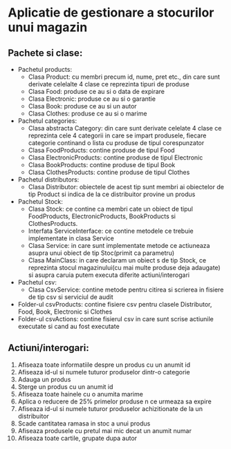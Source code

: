 # Aplicatie de gestionare a stocurilor unui magazin

## Pachete si clase:
- Pachetul products:
  * Clasa Product: cu membri precum id, nume, pret etc., din care sunt derivate celelalte 4 clase ce reprezinta tipuri de produse
  * Clasa Food: produse ce au si o data de expirare
  * Clasa Electronic: produse ce au si o garantie
  * Clasa Book: produse ce au si un autor
  * Clasa Clothes: produse ce au si o marime
- Pachetul categories:
  * Clasa abstracta Category: din care sunt derivate celelate 4 clase ce reprezinta cele 4 categorii in care se impart produsele, fiecare categorie continand o lista cu produse de tipul corespunzator
  * Clasa FoodProducts: contine produse de tipul Food
  * Clasa ElectronicProducts: contine produse de tipul Electronic
  * Clasa BookProducts: contine produse de tipul Book
  * Clasa ClothesProducts: contine produse de tipul Clothes
- Pachetul distributors:
  * Clasa Distributor: obiectele de acest tip sunt membri ai obiectelor de tip Product si indica de la ce distribuitor provine un produs
- Pachetul Stock:
  * Clasa Stock: ce contine ca membri cate un obiect de tipul FoodProducts, ElectronicProducts, BookProducts si ClothesProducts.
  * Interfata ServiceInterface: ce contine metodele ce trebuie implementate in clasa Service
  * Clasa Service: in care sunt implementate metode ce actiuneaza asupra unui obiect de tip Stoc(primit ca parametru)
  * Clasa MainClass: in care declaram un obiect s de tip Stock, ce reprezinta stocul magazinului(cu mai multe produse deja adaugate) si asupra caruia putem executa diferite actiuni/interogari
- Pachetul csv:
  * Clasa CsvService: contine metode pentru citirea si scrierea in fisiere de tip csv si serviciul de audit
- Folder-ul csvProducts: contine fisiere csv pentru clasele Distributor, Food, Book, Electronic si Clothes
- Folder-ul csvActions: contine fisierul csv in care sunt scrise actiunile executate si cand au fost executate

## Actiuni/interogari:
1. Afiseaza toate informatiile despre un produs cu un anumit id
2. Afiseaza id-ul si numele tuturor produselor dintr-o categorie
3. Adauga un produs
4. Sterge un produs cu un anumit id
5. Afiseaza toate hainele cu o anumita marime
6. Aplica o reducere de 25% primelor produse n ce urmeaza sa expire
7. Afiseaza id-ul si numele tuturor produselor achizitionate de la un distribuitor
8. Scade cantitatea ramasa in stoc a unui produs
9. Afiseaza produsele cu pretul mai mic decat un anumit numar
10. Afiseaza toate cartile, grupate dupa autor
